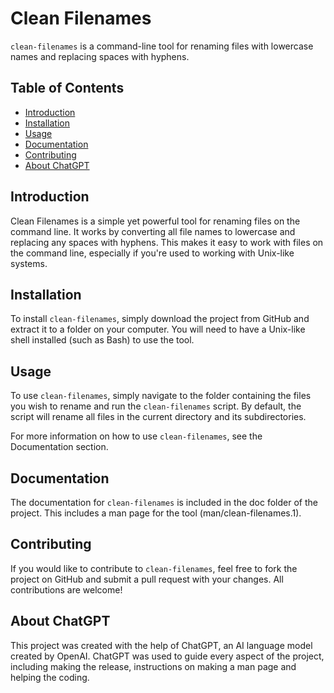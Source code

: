 # Clean Filenames

`clean-filenames` is a command-line tool for renaming files with lowercase names and replacing spaces with hyphens.

## Table of Contents

* [Introduction](#introduction)
* [Installation](#installation)
* [Usage](#usage)
* [Documentation](#documentation)
* [Contributing](#contributing)
* [About ChatGPT](#about-chatgpt)

## Introduction

Clean Filenames is a simple yet powerful tool for renaming files on the command line.
It works by converting all file names to lowercase and replacing any spaces with hyphens.
This makes it easy to work with files on the command line, especially if you're used to working with Unix-like systems.

## Installation

To install `clean-filenames`, simply download the project from GitHub and extract it to a folder on your computer.
You will need to have a Unix-like shell installed (such as Bash) to use the tool.

## Usage

To use `clean-filenames`, simply navigate to the folder containing the files you wish to rename and run the `clean-filenames` script.
By default, the script will rename all files in the current directory and its subdirectories.

For more information on how to use `clean-filenames`, see the Documentation section.

## Documentation

The documentation for `clean-filenames` is included in the doc folder of the project.
This includes a man page for the tool (man/clean-filenames.1).

## Contributing

If you would like to contribute to `clean-filenames`, feel free to fork the project on GitHub and submit a pull request with your changes. All contributions are welcome!

## About ChatGPT

This project was created with the help of ChatGPT, an AI language model created by OpenAI.
ChatGPT was used to guide every aspect of the project, including making the release, instructions on making a man page and helping the coding.
